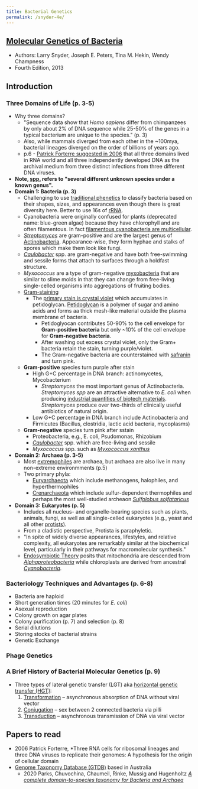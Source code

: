 ```yaml
---
title: Bacterial Genetics
permalink: /snyder-4e/
---
```


## [Molecular Genetics of Bacteria](https://www.abebooks.com/9781555816278/Molecular-Genetics-Bacteria-4th-Edition-1555816274/plp)
* Authors: Larry Snyder, Joseph E. Peters, Tina M. Hekin, Wendy Champness
* Fourth Edition, 2013

## Introduction
### Three Domains of Life  (p. 3-5) 
* Why three domains? 
	* "Sequence data show that *Homo sapiens* differ from chimpanzees by only about 2% of DNA sequence while 25-50% of the genes in a typical bacterium are unique to the species." (p. 3)
	* Also, while mammals diverged from each other in the ~100mya, bacterial lineages diverged on the order of billions of years ago.
	* p.6 - [Patrick Forterre suggested in 2006](https://www.ncbi.nlm.nih.gov/pmc/articles/PMC1450140/) that all three domains lived in RNA world and all three independently developed DNA as the archival medium from three distinct infections from three different DNA viruses.
* **Note, [spp.](https://en.wikipedia.org/wiki/Bacterial_taxonomy) refers to "several different unknown species under a known genus".**
* **Domain 1: Bacteria (p. 3)**
	* Challenging to use [traditional phenetics](https://en.wikipedia.org/wiki/Phenetics) to classify bacteria based on their shapes, sizes, and appearances even though there is great diversity here. Better to use 16s of [rRNA](https://en.wikipedia.org/wiki/Ribosomal_RNA#Sequence_Conservation_and_Stability).
	* Cyanobacteria were originally confused for plants (deprecated name: blue-green algae) because they have chlorophyll and are often filamentous. In fact [filamentous cyanobacteria are multicellular](https://www.eurekalert.org/pub_releases/2019-07/ez-hmc071219.php).
	* [*Streptomyces*](https://en.wikipedia.org/wiki/Streptomyces) are gram-positive and are the largest genus of [Actinobacteria](https://en.wikipedia.org/wiki/Actinobacteria). Appearance-wise, they form hyphae and stalks of spores which make them look like fungi.  
	* [*Caulobacter*](https://en.wikipedia.org/wiki/Caulobacter_crescentus) spp. are gram-negative and have both free-swimming and sessile forms that attach to surfaces through a holdfast structure.
	* *Myxococcus* are a type of gram-negative [myxobacteria](https://en.wikipedia.org/wiki/Myxobacteria) that are similar to slime molds in that they can change from free-living single-celled organisms into aggregations of fruiting bodies.
	* [Gram-staining](https://en.wikipedia.org/wiki/Gram_stain)
		* The [primary stain is crystal violet](https://en.wikipedia.org/wiki/Gram_stain#Staining_mechanism) which accumulates in petidoglycan. [Petidoglycan](https://en.wikipedia.org/wiki/Peptidoglycan) is a polymer of sugar and amino acids and forms aa thick mesh-like material outside the plasma membrane of bacteria. 
			* Petidoglyocan contributes 50-90% to the cell envelope for **Gram-positive bacteria** but only ~10% of the cell envelope for **Gram-negative bacteria**.
			* After washing out excess crystal violet, only the Gram+ bacteria retain the stain, turning purple/violet.
			* The Gram-negative bacteria are counterstained with [safranin](https://en.wikipedia.org/wiki/Safranin) and turn pink.
	* **Gram-positive** species turn purple after stain
		* High G+C percentage in DNA branch: actinomycetes, Mycobacterium
			* *Streptomyces* the most important genus of Actinobacteria. *Streptomyces spp* are an attractive alternative to *E. coli* when producing [industrial quantities of biotech materials](https://en.wikipedia.org/wiki/Streptomyces#Biotechnology). *Streptomyces* produce over two-thirds of clinically useful antibiotics of natural origin. 
		* Low G+C percentage in DNA branch include Actinobacteria and Firmicutes (Bacillus, clostridia, lactic acid bacteria, mycoplasms)
	* **Gram-negative** species turn pink after sstain
		* Proteobacteria, e.g., E. coli, Psudomonas, Rhizobium
		* [*Caulobacter*](https://en.wikipedia.org/wiki/Caulobacter_crescentus) spp. which are free-living and sessile
		* *Myxococcus* spp. such as [*Myxococcus xanthus*](https://en.wikipedia.org/wiki/Myxococcus_xanthus) 
* **Domain 2: Archaea (p. 3-5)**
	* Most [extremophiles](https://en.wikipedia.org/wiki/Extremophile) are archaea, but archaea are also live in many non-extreme environmments (p.5)
	* Two primary phyla:
		* [Euryarchaeota](https://en.wikipedia.org/wiki/Euryarchaeota) which include methanogens, halophiles, and hyperthermophiles
		* [Crenarchaeota](https://en.wikipedia.org/wiki/Crenarchaeota) which include sulfur-dependent thermophiles and perhaps the most well-studied archeaon [*Sulfolobus solfataricus*](https://en.wikipedia.org/wiki/Sulfolobus_solfataricus) 
* **Domain 3: Eukaryotes (p. 5)**
	* Includes all nucleus- and organelle-bearing species such as plants, animals, fungi, as well as all single-celled eukaryotes (e.g., yeast and all other [protists](https://en.wikipedia.org/wiki/Protist)).
	* From a cladistic perspective, Protista is paraphyletic.
	* "In spite of widely diverse appearances, lifestyles, and relative complexity, all eukaryotes are remarkably similar at the biochemical level, particularly in their pathways for macromolecular synthesis."
	* [Endosymbiotic Theory](https://en.wikipedia.org/wiki/Symbiogenesis) posits that mitochondria are descended from [*Alphaproteobacteria*](https://en.wikipedia.org/wiki/Alphaproteobacteria) while chloroplasts are derived from ancestral [*Cyanobacteria*](https://en.wikipedia.org/wiki/Cyanobacteria).

### Bacteriology Techniques and Advantages (p. 6-8)
* Bacteria are haploid
* Short generation times (20 minutes for *E. coli*)
* Asexual reproduction
* Colony growth on agar plates
* Colony purification (p. 7) and selection (p. 8)
* Serial dilutions
* Storing stocks of bacterial strains
* Genetic Exchange

### Phage Genetics

### A Brief History of Bacterial Molecular Genetics (p. 9)
* Three types of lateral genetic transfer (LGT) aka [horizontal genetic transfer (HGT)](https://en.wikipedia.org/wiki/Horizontal_gene_transfer): 
	1. [Transformation](https://en.wikipedia.org/wiki/Horizontal_gene_transfer#Bacterial_transformation) – asynchronous absorption of DNA without viral vector
	1. [Conjugation](https://en.wikipedia.org/wiki/Horizontal_gene_transfer#Bacterial_conjugation) – sex between 2 connected bacteria via pilli
	1. [Transduction](https://en.wikipedia.org/wiki/Transduction_(genetics)) – asynchronous transmission of DNA via viral vector

## Papers to read

* 2006 Patrick Forterre, *Three RNA cells for ribosomal lineages and three DNA viruses to replicate their genomes: A hypothesis for the origin of cellular domain
* [Genome Taxonomy Database (GTDB)](https://gtdb.ecogenomic.org/about) based in Australia 
	* 2020 Parks, Chuvochina, Chaumeil, Rinke, Mussig and Hugenholtz [*A complete domain-to-species taxonomy for Bacteria and Archaea*](https://www.nature.com/articles/s41587-020-0501-8.epdf?sharing_token=Q8Ntvgu7CUHft65mrVkRr9RgN0jAjWel9jnR3ZoTv0NuJJgmOGJ37TFQTK1XhYvawjk9a8sY5lx6i4RatZht7MqURxjBPfJcIh3POvczQyYVR9AcDuvi_1tPoHmdE-M5Zte3EtqHf4mSJFKBLxj-j1O-b3H6bJddj1AU2MC6QDc%3D)
